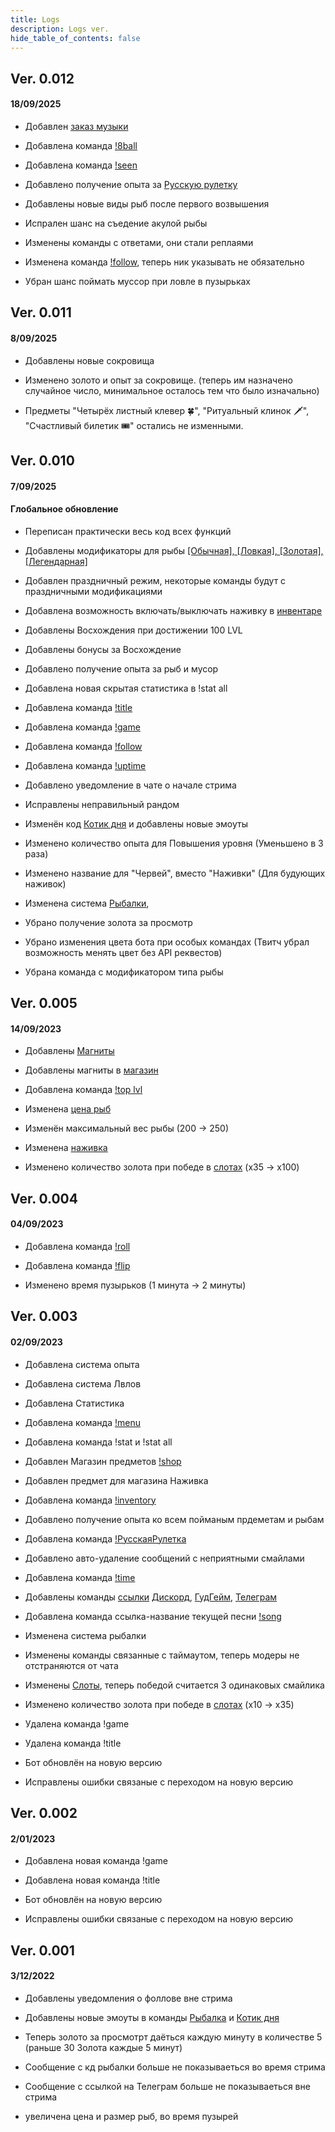 ```yaml
---
title: Logs
description: Logs ver.
hide_table_of_contents: false
---
```



## Ver. 0.012
#### <p id="log">18/09/2025</p>

<p id="log">


- Добавлен [заказ музыки](/docs/games/Rroulette)
- Добавлена команда [!8ball](/docs/commands/8ball)
- Добавлена команда [!seen](/docs/commands/seen)
- Добавлено получение опыта за [Русскую рулетку](/docs/games/Rroulette)
- Добавлены новые виды рыб после первого возвышения




- Испрален шанс на съедение акулой рыбы
- Изменены команды с ответами, они стали реплаями
- Изменена команда [!follow](/docs/MODS/Follow), теперь ник указывать не обязательно




- Убран шанс поймать муссор при ловле в пузырьках


</p>



## Ver. 0.011 
#### <p id="log">8/09/2025</p>

<p id="log">


- Добавлены новые сокровища


- Изменено золото и опыт за сокровище. (теперь им назначено случайное число, минимальное осталось тем что было изначально)
- Предметы "Четырёх листный клевер 🍀", "Ритуальный клинок 🗡", "Счастливый билетик 🎟" остались не изменными.



</p>



## Ver. 0.010 
#### <p id="log">7/09/2025</p>
#### Глобальноe обновление
<p id="log">



- Переписан практически весь код всех функций


- Добавлены модификаторы для рыбы [[Обычная], [Ловкая], [Золотая], [Легендарная]](/docs/Fishing)
- Добавлен праздничный режим, некоторые команды будут с праздничными модификациями
- Добавлена возможность включать/выключать наживку в [инвентаре](/docs/info/inventory)
- Добавлены Восхождения при достижении 100 LVL
- Добавлены бонусы за Восхождение
- Добавлено получение опыта за рыб и мусор
- Добавлена новая  скрытая статистика в !stat all
- Добавлена команда [!title](/docs/MODS/Title)
- Добавлена команда [!game](/docs/MODS/Game)
- Добавлена команда [!follow](/docs/MODS/Follow)
- Добавлена команда [!uptime](/docs/commands/time#время-стрима)
- Добавлено уведомление в чате о начале стрима


- Исправлены неправильный рандом
- Изменён код [Котик дня](/docs/commands/catday) и добавлены новые эмоуты
- Изменено количество опыта для Повышения уровня (Уменьшено в 3 раза)
- Изменено название для "Червей", вместо "Наживки" (Для будующих наживок) 
- Изменена система [Рыбалки](/docs/Fishing), 


- Убрано получение золота за просмотр
- Убрано изменения цвета бота при особых командах (Твитч убрал возможность менять цвет без API реквестов)
- Убрана команда с модификатором типа рыбы


</p>



## Ver. 0.005 
#### <p id="log">14/09/2023</p>

<p id="log">


- Добавлены [Магниты](/docs/Fishing)
- Добавлены магниты в [магазин](/docs/gold/shop)
- Добавлена команда [!top lvl](/docs/info/top#топ-по-уровню)


- Изменена [цена рыб](/docs/Fishing)
- Изменён максимальный вес рыбы (200 -> 250)
- Изменена [наживка](/docs/Fishing)
- Изменено количество золота при победе в [слотах](/docs/games/slots) (x35 -> x100)

</p>



## Ver. 0.004 
#### <p id="log">04/09/2023</p>

<p id="log">


- Добавлена команда [!roll](/docs/commands/roll)
- Добавлена команда [!flip](/docs/commands/roll#монетка)


- Изменено время пузырьков (1 минута -> 2 минуты)


</p>



## Ver. 0.003 
#### <p id="log">02/09/2023</p>

<p id="log">


- Добавлена система опыта
- Добавлена система Лвлов
- Добавлена Статистика
- Добавлена команда [!menu](/docs/info/Menu)
- Добавлена команда !stat и !stat all
- Добавлен Магазин предметов [!shop](/docs/gold/shop)
- Добавлен предмет для магазина Наживка
- Добавлена команда [!inventory](/docs/info/inventory)
- Добавлено получение опыта ко всем пойманым прдеметам и рыбам
- Добавлена команда [!РусскаяРулетка](/docs/games/Rroulette)
- Добавлено авто-удаление сообщений с неприятными смайлами
- Добавлена команда [!time](/docs/commands/time) 
- Добавлены команды [ссылки](/docs/commands/link) [Дискорд](https://discord.com/invite/uzJRD4wCt6 ), [ГудГейм](https://goodgame.ru/channel/JEIPEY/ ), [Телеграм](https://t.me/privetjeipey )
- Добавлена команда ссылка-название текущей песни [!song](/docs/commands/link) 



- Изменена система рыбалки
- Изменены команды связанные с таймаутом, теперь модеры не отстраняются от чата 
- Изменены [Слоты](/docs/games/slots), теперь победой считается 3 одинаковых смайлика
- Изменено количество золота при победе в [слотах](/docs/games/slots) (x10 -> x35)


- Удалена команда !game
- Удалена команда !title


- Бот обновлён на новую версию
- Исправлены ошибки связаные с переходом на новую версию


</p>




## Ver. 0.002 
#### <p id="log">2/01/2023</p>

<p id="log">


- Добавлена новая команда !game
- Добавлена новая команда !title


- Бот обновлён на новую версию
- Исправлены ошибки связаные с переходом на новую версию


</p>




## Ver. 0.001 
#### <p id="log">3/12/2022</p>

<p id="log">


- Добавлены уведомления о фоллове вне стрима 
- Добавлены новые эмоуты в команды [Рыбалка](/docs/Fishing) и [Котик дня](/docs/commands/catday)


- Теперь золото за просмотрт  даёться каждую минуту в количестве 5 (раньше 30 Золота каждые 5 минут)
- Сообщение с кд рыбалки больше не показываеться во время стрима
- Сообщение с ссылкой на Телеграм больше не показываеться вне стрима
- увеличена цена и размер рыб, во время пузырей


</p>
